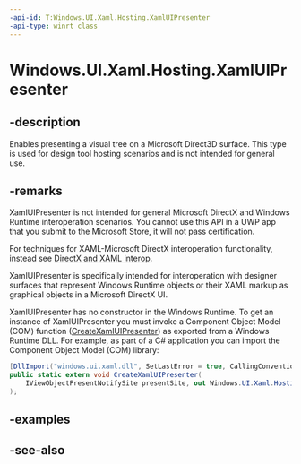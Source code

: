 ```yaml
---
-api-id: T:Windows.UI.Xaml.Hosting.XamlUIPresenter
-api-type: winrt class
---
```


<!-- Class syntax.
public class XamlUIPresenter : Windows.UI.Xaml.Hosting.IXamlUIPresenter
-->

# Windows.UI.Xaml.Hosting.XamlUIPresenter

## -description
Enables presenting a visual tree on a Microsoft Direct3D surface. This type is used for design tool hosting scenarios and is not intended for general use.

## -remarks
 XamlUIPresenter is not intended for general Microsoft DirectX and Windows Runtime interoperation scenarios. You cannot use this API in a UWP app that you submit to the Microsoft Store, it will not pass certification.

For techniques for XAML-Microsoft DirectX interoperation functionality, instead see [DirectX and XAML interop](https://msdn.microsoft.com/library/17987eea-6771-423c-9b68-6b9aeadc7b7f).

 XamlUIPresenter is specifically intended for interoperation with designer surfaces that represent Windows Runtime objects or their XAML markup as graphical objects in a Microsoft DirectX  UI.

 XamlUIPresenter has no constructor in the Windows Runtime. To get an instance of XamlUIPresenter you must invoke a Component Object Model (COM) function ([CreateXamlUIPresenter](https://msdn.microsoft.com/library/3160e4c2-39d3-8ff5-ed37-78e645d1ac2e)) as exported from a Windows Runtime DLL. For example, as part of a C# application you can import the Component Object Model (COM) library:

```csharp
[DllImport("windows.ui.xaml.dll", SetLastError = true, CallingConvention = CallingConvention.Winapi)]
public static extern void CreateXamlUIPresenter(
    IViewObjectPresentNotifySite presentSite, out Windows.UI.Xaml.Hosting.XamlUIPresenter presenter
);

```

<!--These instructions are vague By Design. The product unit does not want this API to be a gate for general interop, it was intended to be limited to this Blend designer scenario. Anyone that can't figure out what to do based on the general hint that this is really a COM API shouldn't be messing with this type and is probably envisioning unsupported scenarios.-->

## -examples

## -see-also
